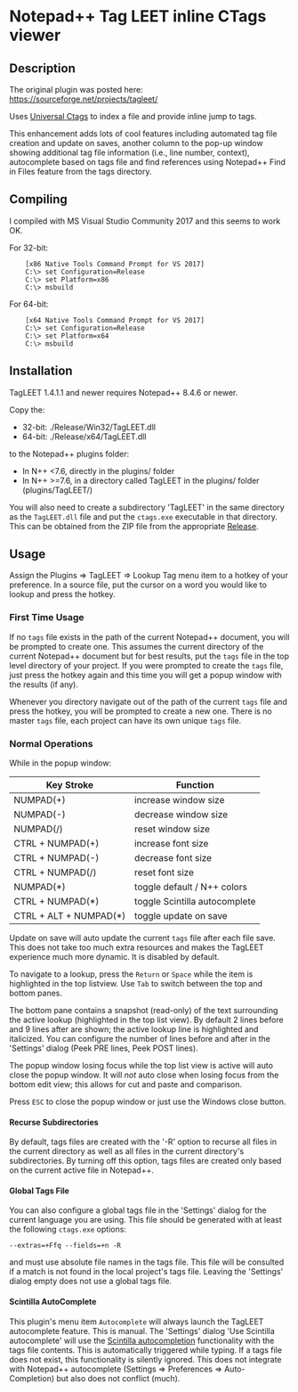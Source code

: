 # Notepad++ Tag LEET inline CTags viewer


## Description

The original plugin was posted here:
https://sourceforge.net/projects/tagleet/

Uses [Universal Ctags](https://github.com/universal-ctags/ctags-win32) to 
index a file and provide inline jump to tags.

This enhancement adds lots of cool features including automated tag file 
creation and update on saves, another column to the pop-up window showing 
additional tag file information (i.e., line number, context), autocomplete 
based on tags file and find references using Notepad++ Find in Files feature 
from the tags directory.

## Compiling

I compiled with MS Visual Studio Community 2017 and this seems to work OK.

For 32-bit:
```
    [x86 Native Tools Command Prompt for VS 2017]
    C:\> set Configuration=Release
    C:\> set Platform=x86
    C:\> msbuild
```

For 64-bit:
```
    [x64 Native Tools Command Prompt for VS 2017]
    C:\> set Configuration=Release
    C:\> set Platform=x64
    C:\> msbuild
```

## Installation

TagLEET 1.4.1.1 and newer requires Notepad++ 8.4.6 or newer.

Copy the:

+ 32-bit:  ./Release/Win32/TagLEET.dll
+ 64-bit:  ./Release/x64/TagLEET.dll

to the Notepad++ plugins folder:
  + In N++ <7.6, directly in the plugins/ folder
  + In N++ >=7.6, in a directory called TagLEET in the plugins/ folder (plugins/TagLEET/)

You will also need to create a subdirectory 'TagLEET' in the same directory as 
the `TagLEET.dll` file and put the `ctags.exe` executable in that directory.  
This can be obtained from the ZIP file from the appropriate 
[Release](https://github.com/vinsworldcom/nppTagLEET/releases). 

## Usage

Assign the Plugins => TagLEET => Lookup Tag menu item to a hotkey of your 
preference.  In a source file, put the cursor on a word you would like to 
lookup and press the hotkey.

### First Time Usage

If no `tags` file exists in the path of the current Notepad++ document, you 
will be prompted to create one.  This assumes the current directory of the 
current Notepad++ document but for best results, put the `tags` file in the 
top level directory of your project.  If you were prompted to create the 
`tags` file, just press the hotkey again and this time you will get a 
popup window with the results (if any).

Whenever you directory navigate out of the path of the current `tags` file 
and press the hotkey, you will be prompted to create a new one.  There is no 
master `tags` file, each project can have its own unique `tags` file.

### Normal Operations

While in the popup window:

Key Stroke | Function
-----------|-----------
NUMPAD(+)              | increase window size
NUMPAD(-)              | decrease window size
NUMPAD(/)              | reset window size
CTRL + NUMPAD(+)       | increase font size
CTRL + NUMPAD(-)       | decrease font size
CTRL + NUMPAD(/)       | reset font size
NUMPAD(*)              | toggle default / N++ colors
CTRL + NUMPAD(*)       | toggle Scintilla autocomplete
CTRL + ALT + NUMPAD(*) | toggle update on save

Update on save will auto update the current `tags` file after each file save.
This does not take too much extra resources and makes the TagLEET experience 
much more dynamic.  It is disabled by default.

To navigate to a lookup, press the `Return` or `Space` while the item is 
highlighted in the top listview.  Use `Tab` to switch between the top and 
bottom panes.

The bottom pane contains a snapshot (read-only) of the text surrounding the 
active lookup (highlighted in the top list view).  By default 2 lines before 
and 9 lines after are shown; the active lookup line is highlighted and 
italicized.  You can configure the number of lines before and after in the 
'Settings' dialog (Peek PRE lines, Peek POST lines).

The popup window losing focus while the top list view is active will auto close 
the popup window.  It will *not* auto close when losing focus from the bottom 
edit view; this allows for cut and paste and comparison.

Press `ESC` to close the popup window or just use the Windows close button.

#### Recurse Subdirectories

By default, tags files are created with the '-R' option to recurse all files 
in the current directory as well as all files in the current directory's 
subdirectories.  By turning off this option, tags files are created only 
based on the current active file in Notepad++.

#### Global Tags File

You can also configure a global tags file in the 'Settings' dialog for the 
current language you are using.  This file should be generated with at least 
the following `ctags.exe` options:

    --extras=+Ffq --fields=+n -R

and must use absolute file names in the tags file.  This file will be consulted 
if a match is not found in the local project's tags file.  Leaving the 
'Settings' dialog empty does not use a global tags file.

#### Scintilla AutoComplete

This plugin's menu item `Autocomplete` will always launch the TagLEET 
autocomplete feature.  This is manual.  The 'Settings' dialog 
'Use Scintilla autocomplete' will use the 
[Scintilla autocompletion](https://www.scintilla.org/ScintillaDoc.html#Autocompletion) 
functionality with the tags file contents.  This is automatically triggered 
while typing.  If a tags file does not exist, this functionality is silently 
ignored.  This does not integrate with Notepad++ autocomplete 
(Settings => Preferences => Auto-Completion) but also does not conflict (much).
